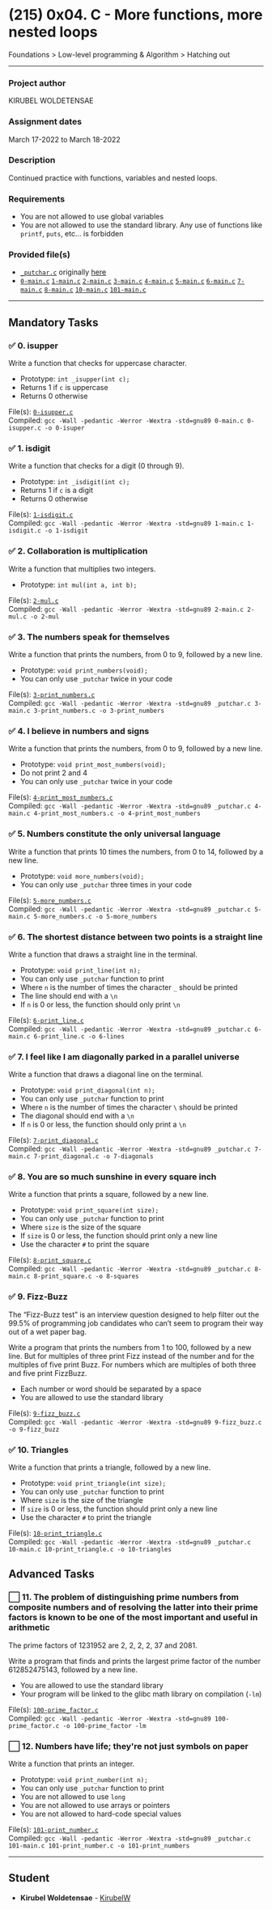 # (215) 0x04. C - More functions, more nested loops
Foundations > Low-level programming & Algorithm > Hatching out

---

### Project author
KIRUBEL WOLDETENSAE

### Assignment dates
March 17-2022 to March 18-2022

### Description
Continued practice with functions, variables and nested loops.

### Requirements
* You are not allowed to use global variables
* You are not allowed to use the standard library. Any use of functions like `printf`, `puts`, etc… is forbidden

### Provided file(s)
* [`_putchar.c`](./_putchar.c) originally [here](https://github.com/holbertonschool/_putchar.c/blob/master/_putchar.c)
* [`0-main.c`](./tests/0-main.c) [`1-main.c`](./tests/1-main.c) [`2-main.c`](./tests/2-main.c) [`3-main.c`](./tests/3-main.c) [`4-main.c`](./tests/4-main.c) [`5-main.c`](./tests/5-main.c) [`6-main.c`](./tests/6-main.c) [`7-main.c`](./tests/7-main.c) [`8-main.c`](./tests/8-main.c) [`10-main.c`](./tests/10-main.c) [`101-main.c`](./tests/101-main.c)

---

## Mandatory Tasks

### :white_check_mark: 0. isupper
Write a function that checks for uppercase character.

* Prototype: `int _isupper(int c);`
* Returns 1 if `c` is uppercase
* Returns 0 otherwise

File(s): [`0-isupper.c`](./0-isupper.c)\
Compiled: `gcc -Wall -pedantic -Werror -Wextra -std=gnu89 0-main.c 0-isupper.c -o 0-isuper`

### :white_check_mark: 1. isdigit
Write a function that checks for a digit (0 through 9).

* Prototype: `int _isdigit(int c);`
* Returns 1 if `c` is a digit
* Returns 0 otherwise

File(s): [`1-isdigit.c`](./1-isdigit.c)\
Compiled: `gcc -Wall -pedantic -Werror -Wextra -std=gnu89 1-main.c 1-isdigit.c -o 1-isdigit`

### :white_check_mark: 2. Collaboration is multiplication
Write a function that multiplies two integers.

* Prototype: `int mul(int a, int b);`

File(s): [`2-mul.c`](./2-mul.c)\
Compiled: `gcc -Wall -pedantic -Werror -Wextra -std=gnu89 2-main.c 2-mul.c -o 2-mul`

### :white_check_mark: 3. The numbers speak for themselves
Write a function that prints the numbers, from 0 to 9, followed by a new line.

* Prototype: `void print_numbers(void);`
* You can only use `_putchar` twice in your code

File(s): [`3-print_numbers.c`](./3-print_numbers.c)\
Compiled: `gcc -Wall -pedantic -Werror -Wextra -std=gnu89 _putchar.c 3-main.c 3-print_numbers.c -o 3-print_numbers`

### :white_check_mark: 4. I believe in numbers and signs
Write a function that prints the numbers, from 0 to 9, followed by a new line.

* Prototype: `void print_most_numbers(void);`
* Do not print 2 and 4
* You can only use `_putchar` twice in your code

File(s): [`4-print_most_numbers.c`](./4-print_most_numbers.c)\
Compiled: `gcc -Wall -pedantic -Werror -Wextra -std=gnu89 _putchar.c 4-main.c 4-print_most_numbers.c -o 4-print_most_numbers`

### :white_check_mark: 5. Numbers constitute the only universal language
Write a function that prints 10 times the numbers, from 0 to 14, followed by a new line.

* Prototype: `void more_numbers(void);`
* You can only use `_putchar` three times in your code

File(s): [`5-more_numbers.c`](./5-more_numbers.c)\
Compiled: `gcc -Wall -pedantic -Werror -Wextra -std=gnu89 _putchar.c 5-main.c 5-more_numbers.c -o 5-more_numbers`

### :white_check_mark: 6. The shortest distance between two points is a straight line
Write a function that draws a straight line in the terminal.

* Prototype: `void print_line(int n);`
* You can only use `_putchar` function to print
* Where `n` is the number of times the character `_` should be printed
* The line should end with a `\n`
* If `n` is 0 or less, the function should only print `\n`

File(s): [`6-print_line.c`](./6-print_line.c)\
Compiled: `gcc -Wall -pedantic -Werror -Wextra -std=gnu89 _putchar.c 6-main.c 6-print_line.c -o 6-lines`

### :white_check_mark: 7. I feel like I am diagonally parked in a parallel universe
Write a function that draws a diagonal line on the terminal.

* Prototype: `void print_diagonal(int n);`
* You can only use `_putchar` function to print
* Where `n` is the number of times the character `\` should be printed
* The diagonal should end with a `\n`
* If `n` is 0 or less, the function should only print a `\n`

File(s): [`7-print_diagonal.c`](./7-print_diagonal.c)\
Compiled: `gcc -Wall -pedantic -Werror -Wextra -std=gnu89 _putchar.c 7-main.c 7-print_diagonal.c -o 7-diagonals`

### :white_check_mark: 8. You are so much sunshine in every square inch
Write a function that prints a square, followed by a new line.

* Prototype: `void print_square(int size);`
* You can only use `_putchar` function to print
* Where `size` is the size of the square
* If `size` is 0 or less, the function should print only a new line
* Use the character `#` to print the square

File(s): [`8-print_square.c`](./8-print_square.c)\
Compiled: `gcc -Wall -pedantic -Werror -Wextra -std=gnu89 _putchar.c 8-main.c 8-print_square.c -o 8-squares`

### :white_check_mark: 9. Fizz-Buzz
The “Fizz-Buzz test” is an interview question designed to help filter out the 99.5% of programming job candidates who can’t seem to program their way out of a wet paper bag.

Write a program that prints the numbers from 1 to 100, followed by a new line. But for multiples of three print Fizz instead of the number and for the multiples of five print Buzz. For numbers which are multiples of both three and five print FizzBuzz.

* Each number or word should be separated by a space
* You are allowed to use the standard library

File(s): [`9-fizz_buzz.c`](./9-fizz_buzz.c)\
Compiled: `gcc -Wall -pedantic -Werror -Wextra -std=gnu89 9-fizz_buzz.c -o 9-fizz_buzz`

### :white_check_mark: 10. Triangles
Write a function that prints a triangle, followed by a new line.

* Prototype: `void print_triangle(int size);`
* You can only use `_putchar` function to print
* Where `size` is the size of the triangle
* If `size` is 0 or less, the function should print only a new line
* Use the character `#` to print the triangle

File(s): [`10-print_triangle.c`](./10-print_triangle.c)\
Compiled: `gcc -Wall -pedantic -Werror -Wextra -std=gnu89 _putchar.c 10-main.c 10-print_triangle.c -o 10-triangles`

## Advanced Tasks

### :white_large_square: 11. The problem of distinguishing prime numbers from composite numbers and of resolving the latter into their prime factors is known to be one of the most important and useful in arithmetic
The prime factors of 1231952 are 2, 2, 2, 2, 37 and 2081.

Write a program that finds and prints the largest prime factor of the number 612852475143, followed by a new line.

* You are allowed to use the standard library
* Your program will be linked to the glibc math library on compilation (`-lm`)

File(s): [`100-prime_factor.c`](./100-prime_factor.c)\
Compiled: `gcc -Wall -pedantic -Werror -Wextra -std=gnu89 100-prime_factor.c -o 100-prime_factor -lm`

### :white_large_square: 12. Numbers have life; they're not just symbols on paper
Write a function that prints an integer.

* Prototype: `void print_number(int n);`
* You can only use `_putchar` function to print
* You are not allowed to use `long`
* You are not allowed to use arrays or pointers
* You are not allowed to hard-code special values

File(s): [`101-print_number.c`](./101-print_number.c)\
Compiled: `gcc -Wall -pedantic -Werror -Wextra -std=gnu89 _putchar.c 101-main.c 101-print_number.c -o 101-print_numbers`

---

## Student
* **Kirubel Woldetensae** - [KirubelW](github.com/KirubelW)
